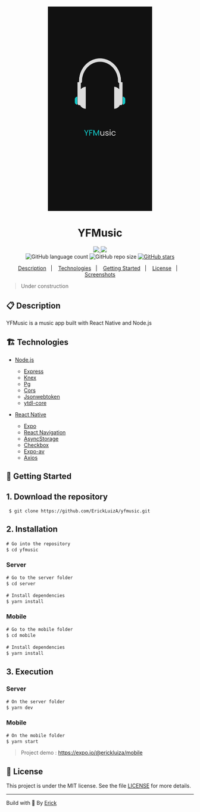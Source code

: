 <p align="center"> 
  <img alt="yfmusic icon" src="./mobile/assets/splash.png"  width="280"/>
</p>

<h1 align="center"> YFMusic </h1>

<p align="center">
  <a href="https://github.com/ErickLuizA/yfmusic/graphs/commit-activity" alt="Maintenance">
    <img src="https://img.shields.io/badge/Maintained%3F-yes-1EAE72.svg" />
  </a>

  <a href="./LICENSE" alt="License: MIT">
    <img src="https://img.shields.io/badge/License-MIT-1EAE72.svg" />
  </a>

<br/>

<img alt="GitHub language count" src="https://img.shields.io/github/languages/count/ErickLuizA/yfmusic?color=blue">

<img alt="GitHub repo size" src="https://img.shields.io/github/repo-size/ErickLuizA/yfmusic">

<a href="https://github.com/ErickLuizA/yfmusic/stargazers">
  <img alt="GitHub stars" src="https://img.shields.io/github/stars/ErickLuizA/yfmusic?style=social">
</a>

<p align="center">
  <a href="#clipboard-description">Description</a>&nbsp;&nbsp;&nbsp;|&nbsp;&nbsp;&nbsp;
  <a href="#building_construction-technologies">Technologies</a>&nbsp;&nbsp;&nbsp;|&nbsp;&nbsp;&nbsp;
  <a href="#rocket-getting-started">Getting Started</a>&nbsp;&nbsp;&nbsp;|&nbsp;&nbsp;&nbsp;
  <a href="#memo-license">License</a>&nbsp;&nbsp;&nbsp;|&nbsp;&nbsp;&nbsp;
  <a href="./.github"> Screenshots</a>
</p>

> Under construction

## :clipboard: Description

YFMusic is a music app built with React Native and Node.js

## :building_construction: Technologies

- [Node.js](https://nodejs.org/en/)

  - [Express](https://expressjs.com)
  - [Knex](http://knexjs.org)
  - [Pg](https://node-postgres.com)
  - [Cors](https://www.npmjs.com/package/cors)
  - [Jsonwebtoken](https://jwt.io/)
  - [ytdl-core](https://github.com/fent/node-ytdl-core)

- [React Native](https://reactnative.dev/)
  - [Expo](https://expo.io)
  - [React Navigation](https://reactnavigation.org/)
  - [AsyncStorage](https://github.com/react-native-community/async-storage)
  - [Checkbox](https://github.com/react-native-community/react-native-checkbox)
  - [Expo-av](https://docs.expo.io/versions/latest/sdk/av/)
  - [Axios](https://github.com/axios/axios)

## :rocket: Getting Started

## 1. Download the repository

```shell
 $ git clone https://github.com/ErickLuizA/yfmusic.git
```

## 2. Installation

```shell
# Go into the repository
$ cd yfmusic
```

### Server

```shell
# Go to the server folder
$ cd server

# Install dependencies
$ yarn install
```

### Mobile

```shell
# Go to the mobile folder
$ cd mobile

# Install dependencies
$ yarn install
```

## 3. Execution

### Server

```shell
# On the server folder
$ yarn dev
```

### Mobile

```shell
# On the mobile folder
$ yarn start
```

> Project demo : https://expo.io/@erickluiza/mobile

## :memo: License

This project is under the MIT license. See the file [LICENSE](LICENSE) for more details.

---

Build with 💙 By [Erick](https://erickluiz.netlify.app/)

